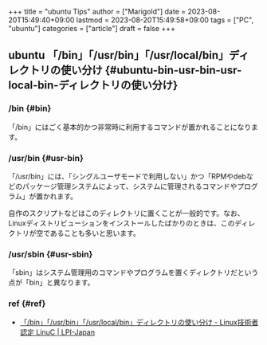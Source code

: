 +++
title = "ubuntu Tips"
author = ["Marigold"]
date = 2023-08-20T15:49:40+09:00
lastmod = 2023-08-20T15:49:58+09:00
tags = ["PC", "ubuntu"]
categories = ["article"]
draft = false
+++

## ubuntu 「/bin」「/usr/bin」「/usr/local/bin」ディレクトリの使い分け {#ubuntu-bin-usr-bin-usr-local-bin-ディレクトリの使い分け}


### /bin {#bin}

「/bin」にはごく基本的かつ非常時に利用するコマンドが置かれることになります。


### /usr/bin {#usr-bin}

「/usr/bin」には、「シングルユーザモードで利用しない」かつ「RPMやdebなどのパッケージ管理システムによって、システムに管理されるコマンドやプログラム」が置かれます。

自作のスクリプトなどはこのディレクトリに置くことが一般的です。なお、Linuxディストリビューションをインストールしたばかりのときは、このディレクトリが空であることも多いと思います。


### /usr/sbin {#usr-sbin}

「sbin」はシステム管理用のコマンドやプログラムを置くディレクトリだという点が「bin」と異なります。


### ref {#ref}

-   [「/bin」「/usr/bin」「/usr/local/bin」ディレクトリの使い分け - Linux技術者認定 LinuC | LPI-Japan](https://linuc.org/study/knowledge/544/)
